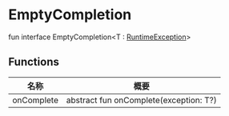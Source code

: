 # EmptyCompletion


fun interface EmptyCompletion&lt;T : [RuntimeException](https://developer.android.com/reference/kotlin/java/lang/RuntimeException.html)&gt;

## Functions

| 名称 | 概要 |
|---|---|
| onComplete | abstract fun onComplete(exception: T?) |
